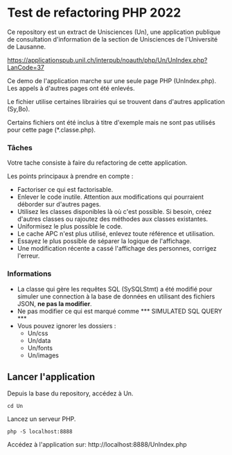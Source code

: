 # Test de refactoring PHP 2022

Ce repository est un extract de Unisciences (Un), une application publique de consultation d'information de la section de Unisciences de l'Université de Lausanne.

https://applicationspub.unil.ch/interpub/noauth/php/Un/UnIndex.php?LanCode=37

Ce demo de l'application marche sur une seule page PHP (UnIndex.php). Les appels à d'autres pages ont été enlevés.

Le fichier utilise certaines librairies qui se trouvent dans d'autres application (Sy,Bo).

Certains fichiers ont été inclus à titre d'exemple mais ne sont pas utilisés pour cette page (*.classe.php).

### Tâches

Votre tache consiste à faire du refactoring de cette application.

Les points principaux à prendre en compte :

- Factoriser ce qui est factorisable.
- Enlever le code inutile. Attention aux modifications qui pourraient déborder sur d'autres pages.
- Utilisez les classes disponibles là où c'est possible. Si besoin, créez d'autres classes ou rajoutez des méthodes aux classes existantes.
- Uniformisez le plus possible le code.
- Le cache APC n'est plus utilisé, enlevez toute référence et utilisation.
- Essayez le plus possible de séparer la logique de l'affichage.
- Une modification récente a cassé l'affichage des personnes, corrigez l'erreur.

### Informations

- La classe qui gère les requêtes SQL (SySQLStmt) a été modifié pour simuler une connection à la base de données en utilisant des fichiers JSON, **ne pas la modifier**.
- Ne pas modifier ce qui est marqué comme *** SIMULATED SQL QUERY ***
- Vous pouvez ignorer les dossiers : 
  - Un/css
  - Un/data
  - Un/fonts
  - Un/images


## Lancer l'application

Depuis la base du repository, accédez à Un.

    cd Un

Lancez un serveur PHP.

    php -S localhost:8888

Accédez à l'application sur:  http://localhost:8888/UnIndex.php

